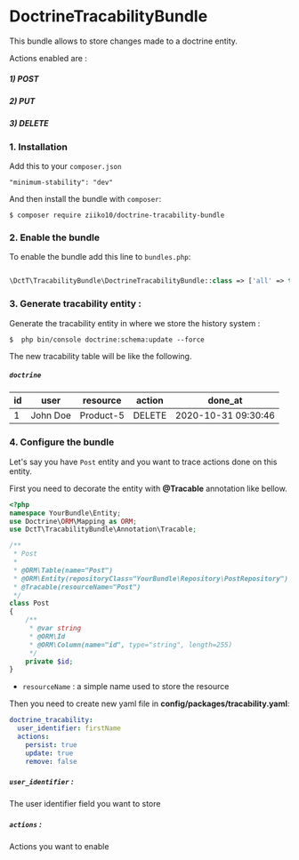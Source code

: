 # DoctrineTracabilityBundle

This bundle allows to store changes made to a doctrine entity.

Actions enabled are :

##### 1)  POST
##### 2)  PUT
##### 3)  DELETE


### 1. Installation

Add this to your `composer.json`

    "minimum-stability": "dev"
And then install the bundle with `composer`:

    $ composer require ziiko10/doctrine-tracability-bundle

### 2. Enable the bundle

To enable the bundle add this line to `bundles.php`:

```php

\DctT\TracabilityBundle\DoctrineTracabilityBundle::class => ['all' => true],
```

### 3. Generate tracability entity :

Generate the tracability entity in where we store the history system :

    $  php bin/console doctrine:schema:update --force

The new tracability table will be like the following.

##### `doctrine`

| id | user     | resource  | action | done_at             |
|----|----------|-----------|--------|---------------------|
| 1  | John Doe | Product-5 | DELETE | 2020-10-31 09:30:46 |



### 4. Configure the bundle

Let's say you have `Post` entity and you want to trace actions done on this entity.

First you need to decorate the entity with **@Tracable** annotation like bellow.

```php
<?php
namespace YourBundle\Entity;
use Doctrine\ORM\Mapping as ORM;
use DctT\TracabilityBundle\Annotation\Tracable;

/**
 * Post
 *
 * @ORM\Table(name="Post")
 * @ORM\Entity(repositoryClass="YourBundle\Repository\PostRepository")
 * @Tracable(resourceName="Post")
 */
class Post
{
    /**  
     * @var string 
     * @ORM\Id 
     * @ORM\Column(name="id", type="string", length=255) 
     */
    private $id;
}
```

- `resourceName` : a simple name used to store the resource

Then you need to create new yaml file in **config/packages/tracability.yaml**:

```yaml
doctrine_tracability:
  user_identifier: firstName
  actions: 
    persist: true
    update: true
    remove: false
```

##### `user_identifier` : 
The user identifier field you want to store

##### `actions` : 
Actions you want to enable












